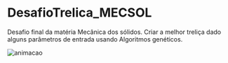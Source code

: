 # DesafioTrelica_MECSOL
Desafio final da matéria Mecânica dos sólidos. Criar a melhor treliça dado alguns parâmetros de entrada usando Algoritmos genéticos.

![animacao](https://github.com/Gugarauj07/DesafioTrelica_MECSOL/assets/92393578/c634a848-7bac-444f-94ee-8f2e45df0146)
